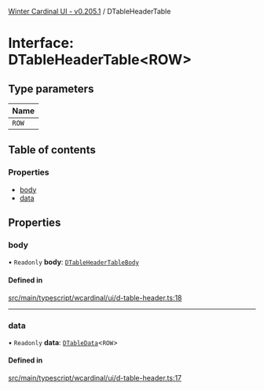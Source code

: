 [Winter Cardinal UI - v0.205.1](../index.md) / DTableHeaderTable

# Interface: DTableHeaderTable<ROW\>

## Type parameters

| Name |
| :------ |
| `ROW` |

## Table of contents

### Properties

- [body](DTableHeaderTable.md#body)
- [data](DTableHeaderTable.md#data)

## Properties

### body

• `Readonly` **body**: [`DTableHeaderTableBody`](DTableHeaderTableBody.md)

#### Defined in

[src/main/typescript/wcardinal/ui/d-table-header.ts:18](https://github.com/winter-cardinal/winter-cardinal-ui/blob/v0.205.1/src/main/typescript/wcardinal/ui/d-table-header.ts#L18)

___

### data

• `Readonly` **data**: [`DTableData`](DTableData.md)<`ROW`\>

#### Defined in

[src/main/typescript/wcardinal/ui/d-table-header.ts:17](https://github.com/winter-cardinal/winter-cardinal-ui/blob/v0.205.1/src/main/typescript/wcardinal/ui/d-table-header.ts#L17)
